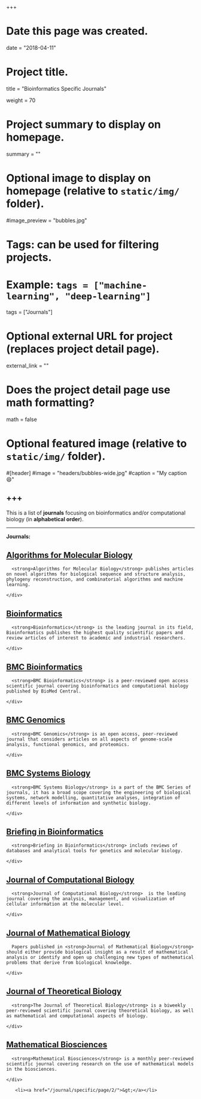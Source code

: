 +++
# Date this page was created.
date = "2018-04-11"

# Project title.
title = "Bioinformatics Specific Journals"

weight = 70
# Project summary to display on homepage.
summary = ""

# Optional image to display on homepage (relative to `static/img/` folder).
#image_preview = "bubbles.jpg"

# Tags: can be used for filtering projects.
# Example: `tags = ["machine-learning", "deep-learning"]`
tags = ["Journals"]

# Optional external URL for project (replaces project detail page).
external_link = ""

# Does the project detail page use math formatting?
math = false

# Optional featured image (relative to `static/img/` folder).
#[header]
#image = "headers/bubbles-wide.jpg"
#caption = "My caption :smile:"


+++
---
<p>This is a list of <strong>journals</strong> focusing on bioinformatics and/or computational biology (in <strong>alphabetical order</strong>).</p>

<hr />

<div class="alert alert-note">
  <p><strong>Journals:</strong></p>

</div>

</div>
  

  
  
<div>
    <h2><a href="/journal/specific/algorithms-for-molecular-biology/">Algorithms for Molecular Biology</a></h2>
    <div class="article-style">
      
      <strong>Algorithms for Molecular Biology</strong> publishes articles on novel algorithms for biological sequence and structure analysis, phylogeny reconstruction, and combinatorial algorithms and machine learning.
      
    </div>
  </div>
  
<div>
    <h2><a href="/journal/specific/bioinformatics/">Bioinformatics</a></h2>
    <div class="article-style">
      
      <strong>Bioinformatics</strong> is the leading journal in its field, Bioinformatics publishes the highest quality scientific papers and review articles of interest to academic and industrial researchers.
      
    </div>
  </div>
  
<div>
    <h2><a href="/journal/specific/bmc-bioinformatics/">BMC Bioinformatics</a></h2>
    <div class="article-style">
      
      <strong>BMC Bioinformatics</strong> is a peer-reviewed open access scientific journal covering bioinformatics and computational biology published by BioMed Central.
      
    </div>
  </div>
  
<div>
    <h2><a href="/journal/specific/bmc-genomics/">BMC Genomics</a></h2>
    <div class="article-style">
      
      <strong>BMC Genomics</strong> is an open access, peer-reviewed journal that considers articles on all aspects of genome-scale analysis, functional genomics, and proteomics.
      
    </div>
  </div>
  
<div>
    <h2><a href="/journal/specific/bmc-systems-biology/">BMC Systems Biology</a></h2>
    <div class="article-style">
      
      <strong>BMC Systems Biology</strong> is a part of the BMC Series of journals, it has a broad scope covering the engineering of biological systems, network modelling, quantitative analyses, integration of different levels of information and synthetic biology.
      
    </div>
  </div>
  
<div>
    <h2><a href="/journal/specific/briefings-in-bioinformatics/">Briefing in Bioinformatics</a></h2>
    <div class="article-style">
      
      <strong>Briefing in Bioinformatics</strong> includs reviews of databases and analytical tools for genetics and molecular biology.
      
    </div>
  </div>
  
<div>
    <h2><a href="/journal/specific/journal-of-computational-biology/">Journal of Computational Biology</a></h2>
    <div class="article-style">
      
      <strong>Journal of Computational Biology</strong>  is the leading journal covering the analysis, management, and visualization of cellular information at the molecular level.
      
    </div>
  </div>
  
<div>
    <h2><a href="/journal/specific/journal-of-mathematical-biology/">Journal of Mathematical Biology</a></h2>
    <div class="article-style">
      
      Papers published in <strong>Journal of Mathematical Biology</strong> should either provide biological insight as a result of mathematical analysis or identify and open up challenging new types of mathematical problems that derive from biological knowledge.
      
    </div>
  </div>
  
<div>
    <h2><a href="/journal/specific/journal-of-theoretical-biology/">Journal of Theoretical Biology</a></h2>
    <div class="article-style">
      
      <strong>The Journal of Theoretical Biology</strong> is a biweekly peer-reviewed scientific journal covering theoretical biology, as well as mathematical and computational aspects of biology.
      
    </div>
  </div>
  
<div>
    <h2><a href="/journal/specific/mathematical-biosciences/">Mathematical Biosciences</a></h2>
    <div class="article-style">
      
      <strong>Mathematical Biosciences</strong> is a monthly peer-reviewed scientific journal covering research on the use of mathematical models in the biosciences.
      
    </div>
  </div>
  

  
<nav>
  <ul class="pager">
    
    
    <li><a href="/journal/specific/page/2/">&gt;</a></li>
    
  </ul>
</nav>



